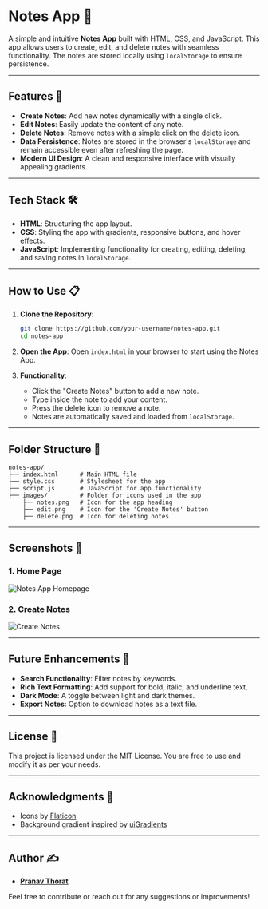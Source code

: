 # Notes App 📝

A simple and intuitive **Notes App** built with HTML, CSS, and JavaScript. This app allows users to create, edit, and delete notes with seamless functionality. The notes are stored locally using `localStorage` to ensure persistence.

---

## Features 🚀
- **Create Notes**: Add new notes dynamically with a single click.
- **Edit Notes**: Easily update the content of any note.
- **Delete Notes**: Remove notes with a simple click on the delete icon.
- **Data Persistence**: Notes are stored in the browser's `localStorage` and remain accessible even after refreshing the page.
- **Modern UI Design**: A clean and responsive interface with visually appealing gradients.

---

## Tech Stack 🛠️
- **HTML**: Structuring the app layout.
- **CSS**: Styling the app with gradients, responsive buttons, and hover effects.
- **JavaScript**: Implementing functionality for creating, editing, deleting, and saving notes in `localStorage`.

---

## How to Use 📋
1. **Clone the Repository**:
   ```bash
   git clone https://github.com/your-username/notes-app.git
   cd notes-app
   ```

2. **Open the App**:
   Open `index.html` in your browser to start using the Notes App.

3. **Functionality**:
   - Click the "Create Notes" button to add a new note.
   - Type inside the note to add your content.
   - Press the delete icon to remove a note.
   - Notes are automatically saved and loaded from `localStorage`.

---

## Folder Structure 📁
```
notes-app/
├── index.html      # Main HTML file
├── style.css       # Stylesheet for the app
├── script.js       # JavaScript for app functionality
├── images/         # Folder for icons used in the app
    ├── notes.png   # Icon for the app heading
    ├── edit.png    # Icon for the 'Create Notes' button
    ├── delete.png  # Icon for deleting notes
```

---

## Screenshots 📸

### 1. Home Page
![Notes App Homepage](images/notes-home.png)

### 2. Create Notes
![Create Notes](images/create-note.png)

---

## Future Enhancements 🌟
- **Search Functionality**: Filter notes by keywords.
- **Rich Text Formatting**: Add support for bold, italic, and underline text.
- **Dark Mode**: A toggle between light and dark themes.
- **Export Notes**: Option to download notes as a text file.

---

## License 📜
This project is licensed under the MIT License. You are free to use and modify it as per your needs.

---

## Acknowledgments 💖
- Icons by [Flaticon](https://www.flaticon.com/)
- Background gradient inspired by [uiGradients](https://uigradients.com/)

---

## Author ✍️
- **[Pranav Thorat](https://github.com/PranavThorat1432)**

Feel free to contribute or reach out for any suggestions or improvements!



